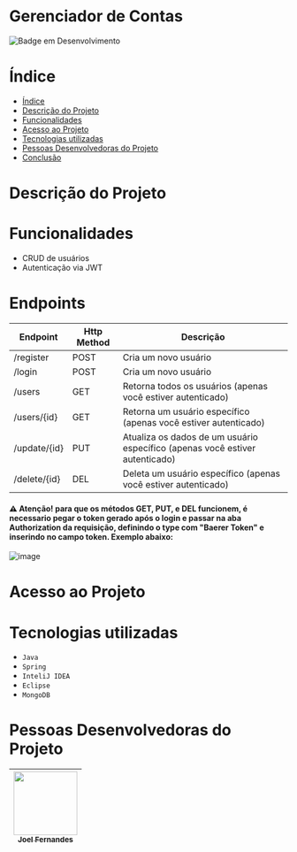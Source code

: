 # Gerenciador de Contas
![Badge em Desenvolvimento](http://img.shields.io/static/v1?label=STATUS&message=EM%20DESENVOLVIMENTO&color=GREEN&style=for-the-badge)

# Índice 

* [Índice](#índice)
* [Descrição do Projeto](#descrição-do-projeto)
* [Funcionalidades](#funcionalidades)
* [Acesso ao Projeto](#acesso-ao-projeto)
* [Tecnologias utilizadas](#tecnologias-utilizadas)
* [Pessoas Desenvolvedoras do Projeto](#pessoas-desenvolvedoras)
* [Conclusão](#conclusão)

# Descrição do Projeto

# Funcionalidades
- CRUD de usuários
- Autenticação via JWT

# Endpoints



| Endpoint | Http Method | Descrição |
| -------- | --------- | ----------
| /register | POST | Cria um novo usuário |
| /login | POST | Cria um novo usuário |
| /users | GET | Retorna todos os usuários (apenas você estiver autenticado) |
| /users/{id} | GET | Retorna um usuário específico (apenas você estiver autenticado) |
| /update/{id} | PUT | Atualiza os dados de um usuário específico (apenas você estiver autenticado) |
| /delete/{id} | DEL | Deleta um usuário específico (apenas você estiver autenticado) |

 #### ⚠️ Atenção! para que os métodos GET, PUT, e DEL funcionem, é necessario pegar o token gerado após o login e passar na aba Authorization da requisição, definindo o type com "Baerer Token" e inserindo no campo token. Exemplo abaixo:
![image](https://github.com/JoelFnandes/AccountManager/assets/60944861/feeb0131-9cd2-42b3-a911-dbe2fd78e28d)


# Acesso ao Projeto
  

# Tecnologias utilizadas

- ``Java``
- ``Spring`` 
- ``InteliJ IDEA``
- ``Eclipse``
- ``MongoDB``

# Pessoas Desenvolvedoras do Projeto

| [<img src="https://avatars.githubusercontent.com/u/60944861?v=4" width=115><br><sub>Joel Fernandes</sub>](https://github.com/JoelFnandes) 
| :---: 
